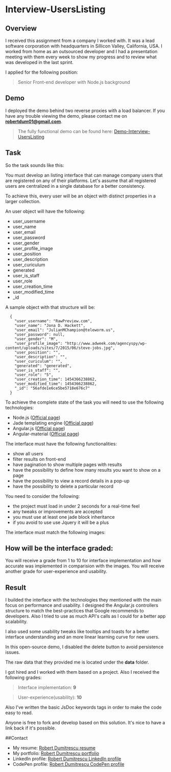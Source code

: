 # Interview-UsersListing

## Overview

I received this assignment from a company I worked with. It was a lead software corporation with headquarters in Sillicon Valley, California, USA. I worked from home as an outsourced developer and I had a presentation meeting with them every week to show my progress and to review what was developed in the last sprint.  

I applied for the following position:

> Senior Front-end developer with Node.js background


## Demo
I deployed the demo behind two reverse proxies with a load balancer. If you have any trouble viewing the demo, please contact me on **robertdum01@gmail.com**.
> The fully functional demo can be found here: [Demo-Interview-UsersListing](http://demouserslisting.rdumitrescu.com/admin/users)


## Task

So the task sounds like this:

You must develop an listing interface that can manage company users that are registered on any of their platforms. Let's assume that all registered users are centralized in a single database for a better consistency. 

To achieve this, every user will be an object with distinct properties in a larger collection.

An user object will have the following: 

- user_username
- user_name
- user_email
- user_password
- user_gender
- user_profile_image
- user_position
- user_description
- user_curiculum
- generated
- user_is_staff
- user_role
- user_creation_time
- user_modified_time
- _id

A sample object with that structure will be:

```
  {
    "user_username": "RawPreview.com",
    "user_name": "Jona D. Hackett",
    "user_email": "JulianMChampion@teleworm.us",
    "user_password": null,
    "user_gender": "M",
    "user_profile_image": "http://www.adweek.com/agencyspy/wp-content/uploads/sites/7/2015/06/steve-jobs.jpg",
    "user_position": "",
    "user_description": "",
    "user_curiculum": "",
    "generated": "generated",
    "user_is_staff": "",
    "user_role": "5",
    "user_creation_time": 1454366238862,
    "user_modified_time": 1454366238862,
    "_id": "56afde1e6ce5be5718e676c7"
  }
```

To achieve the complete state of the task you will need to use the following technologies:

- Node.js ([Official page](https://nodejs.org/en/))
- Jade templating engine ([Official page](http://jade-lang.com/))
- Angular.js ([Official page](https://angularjs.org/))
- Angular-material ([Official page](https://material.angularjs.org/latest/))

The interface must have the following functionalities:

- show all users
- filter results on front-end
- have pagination to show multiple pages with results
- have the possibility to define how many results you want to show on a page
- have the possibility to view a record details in a pop-up
- have the possibility to delete a particular record

You need to consider the following:

- the project must load in under 2 seconds for a real-time feel
- any tweaks or improvements are accepted
- you must use at least one jade block inheritance
- if you avoid to use use Jquery it will be a plus

The interface must match the following images: 


## How will be the interface graded:

You will receive a grade from 1 to 10 for interface implementation and how accurate was implemented in comparision with the images.
You will receive another grade for user-experience and usability.


## Result

I builded the interface with the technologies they mentioned with the main focus on performance and usability. I designed the Angular.js controllers structure to match the best-practices that Google recommends to developers. Also I tried to use as much API's calls as I could for a better app scalability.

I also used some usability tweaks like tooltips and toasts for a better interface understanding and an more linear learning curve for new users.

In this open-source demo, I disabled the delete button to avoid persistence issues.

The raw data that they provided me is located under the **data** folder.

I got hired and I worked with them based on a project. Also I received the following grades:

> Interface implementation: **9**

> User-experience(usability): **10**

Also I've written the basic JsDoc keywords tags in order to make the code easy to read.

Anyone is free to fork and develop based on this solution. It's nice to have a link back if it's possible.


##Contact

- My resume: [Robert Dumitrescu resume](http://rdumitrescu.com/resume)
- My portfolio: [Robert Dumitrescu portfolio](http://rdumitrescu.com/portfolio/)
- LinkedIn profile: [Robert Dumitrescu LinkedIn profile](https://ro.linkedin.com/in/robertdumitrescu)
- CodePen profile: [Robert Dumitrescu CodePen profile](http://codepen.io/robertdumitrescu/)
